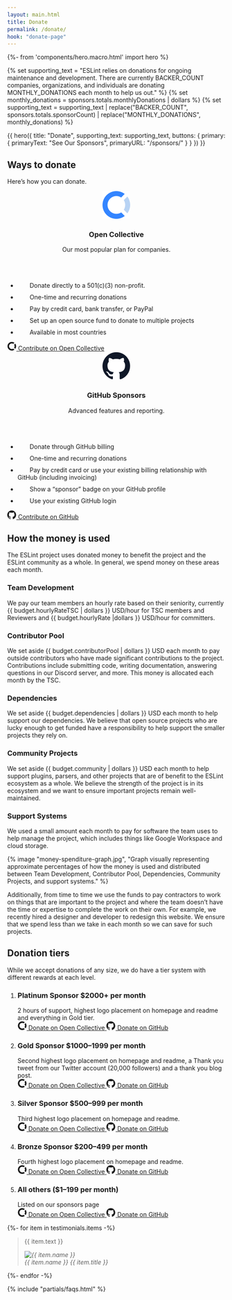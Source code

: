 ```yaml
---
layout: main.html
title: Donate
permalink: /donate/
hook: "donate-page"
---
```


<svg style="display: none;" aria-hidden="true">
    <symbol viewBox="0 0 24 24" id="feature-check">
        <svg width="24" height="24" viewBox="0 0 24 24" fill="none">
            <rect width="24" height="24" rx="12" fill="var(--lightest-background-color)" />
            <path d="M17.3337 8L10.0003 15.3333L6.66699 12" stroke="var(--link-color)" stroke-width="1.33333" stroke-linecap="round" stroke-linejoin="round" />
        </svg>
    </symbol>
    <symbol viewBox="0 0 21 20" id="oc">
        <svg width="21" height="20" viewBox="0 0 21 20">
            <path fill-rule="evenodd" clip-rule="evenodd" d="M16.8759 9.97371C16.8759 11.2331 16.5103 12.4409 15.8828 13.4384L18.4441 16.0103C19.6984 14.3306 20.4825 12.2309 20.4825 9.9734C20.4825 7.7159 19.6981 5.61652 18.4441 3.93652L15.8828 6.5084C16.51 7.5059 16.8759 8.66059 16.8759 9.97309V9.97371Z" fill="currentColor" />
            <path fill-rule="evenodd" clip-rule="evenodd" d="M10.501 16.3781C6.99883 16.3781 4.12414 13.4906 4.12414 9.97406C4.12414 6.4575 6.99914 3.57 10.501 3.57C11.8079 3.57 12.9573 3.9375 13.951 4.62L16.5123 2.04813C14.8395 0.7875 12.7488 0 10.501 0C5.01227 0 0.517578 4.46187 0.517578 10.0262C0.517578 15.5906 5.01227 20 10.501 20C12.801 20 14.8916 19.2125 16.5645 17.9531L14.0032 15.3813C13.0101 16.0112 11.8079 16.3787 10.501 16.3787V16.3781Z" fill="currentColor" />
        </svg>
    </symbol>
    <symbol viewBox="0 0 21 20" id="gh">
        <svg width="21" height="20" viewBox="0 0 21 20" aria-label="GitHub">
            <path fill-rule="evenodd" clip-rule="evenodd" d="M10.2495 0C4.6123 0 0 4.6123 0 10.2495C0 14.7764 2.90404 18.62 7.00386 19.9866C7.51634 20.072 7.68716 19.7304 7.68716 19.4741C7.68716 19.2179 7.68716 18.62 7.68716 17.7659C4.86854 18.3638 4.27065 16.3993 4.27065 16.3993C3.84358 15.2035 3.16028 14.8618 3.16028 14.8618C2.13532 14.264 3.16028 14.264 3.16028 14.264C4.18523 14.3494 4.69771 15.2889 4.69771 15.2889C5.63725 16.8263 7.08927 16.3993 7.68716 16.143C7.77257 15.4597 8.02881 15.0327 8.37047 14.7764C6.06432 14.5202 3.67276 13.6661 3.67276 9.73707C3.67276 8.6267 4.09982 7.68716 4.69771 7.00386C4.69771 6.66221 4.27065 5.63725 4.86854 4.27065C4.86854 4.27065 5.72267 4.01441 7.68716 5.2956C8.54129 5.03936 9.39542 4.95395 10.2495 4.95395C11.1037 4.95395 11.9578 5.03936 12.8119 5.2956C14.7764 3.92899 15.6306 4.27065 15.6306 4.27065C16.2285 5.72267 15.8014 6.74762 15.716 7.00386C16.3993 7.68716 16.7409 8.6267 16.7409 9.73707C16.7409 13.6661 14.3494 14.5202 12.0432 14.7764C12.3849 15.1181 12.7265 15.716 12.7265 16.6555C12.7265 18.0221 12.7265 19.1325 12.7265 19.4741C12.7265 19.7304 12.8973 20.072 13.4098 19.9866C17.5096 18.62 20.4137 14.7764 20.4137 10.2495C20.4991 4.6123 15.8868 0 10.2495 0Z" fill="currentColor" />
        </svg>
    </symbol>
</svg>


{%- from 'components/hero.macro.html' import hero %}

{% set supporting_text = "ESLint relies on donations for ongoing maintenance and development. There are currently BACKER_COUNT companies, organizations, and individuals are donating MONTHLY_DONATIONS each
month to help us out." %}
{% set monthly_donations = sponsors.totals.monthlyDonations | dollars %}
{% set supporting_text = supporting_text | replace("BACKER_COUNT", sponsors.totals.sponsorCount) | replace("MONTHLY_DONATIONS", monthly_donations) %}

{{ hero({
    title: "Donate",
    supporting_text: supporting_text,
    buttons: {
        primary: {
            primaryText: "See Our Sponsors",
            primaryURL: "/sponsors/"
        }
    }
}) }}

<section>
    <div class="content-container divider">
        <div class="section-head center-text">
            <h2 class="section-title h3">Ways to donate</h2>
            <p class="section-supporting-text fs-step-0">
                Here’s how you can donate.
            </p>
        </div>
        <div class="donation-plans grid">
            <article class="donation-plan span-1-6">
                <header class="donation-plan__header divider">
                    <img src="../../assets/images/icons/opencollective-img.svg" width="64" height="64" alt="Open Collective" />
                    <div class="donation-plan__platform">
                        <h3 class="donation-plan__platform-name">Open Collective</h3>
                        <p class="donation-plan__description">Our most popular plan for companies.</p>
                    </div>
                </header>
                <ul role="list" class="donation-plan__features divider">
                    <li>
                        <svg width="24" height="24" aria-hidden="true" focusable="false" viewBox="0 0 24 24" class="c-icon donation-plan__features__icon">
                            <use xlink:href="#feature-check"></use>
                        </svg>
                        Donate directly to a 501(c)(3) non-profit.</li>
                    <li>
                        <svg width="24" height="24" aria-hidden="true" focusable="false" viewBox="0 0 24 24" class="c-icon donation-plan__features__icon">
                            <use xlink:href="#feature-check"></use>
                        </svg>
                        One-time and recurring donations</li>
                    <li>
                        <svg width="24" height="24" aria-hidden="true" focusable="false" viewBox="0 0 24 24" class="c-icon donation-plan__features__icon">
                            <use xlink:href="#feature-check"></use>
                        </svg>
                        Pay by credit card, bank transfer, or PayPal</li>
                    <li>
                        <svg width="24" height="24" aria-hidden="true" focusable="false" viewBox="0 0 24 24" class="c-icon donation-plan__features__icon">
                            <use xlink:href="#feature-check"></use>
                        </svg>
                        Set up an open source fund to donate to multiple projects</li>
                    <li>
                        <svg width="24" height="24" aria-hidden="true" focusable="false" viewBox="0 0 24 24" class="c-icon donation-plan__features__icon">
                            <use xlink:href="#feature-check"></use>
                        </svg>
                        Available in most countries
                    </li>
                </ul>
                <footer class="donation-plan__footer">
                    <a href="{{ links.donate.openCollective }}" target="_blank" class="c-btn c-btn--primary c-btn--block">
                        <svg width="21" height="20" viewBox="0 0 21 20" aria-label="Open Collective">
                            <use xlink:href="#oc"></use>
                        </svg>
                        Contribute on Open Collective</a>
                </footer>
            </article>
            <article class="donation-plan span-7-12">
                <header class="donation-plan__header divider">
                    <img src="../../assets/images/icons/github-img.svg" width="64" height="64" alt="GitHub Sponsors" />
                    <div class="donation-plan__platform">
                        <h3 class="donation-plan__platform-name">GitHub Sponsors</h3>
                        <p class="donation-plan__description">Advanced features and reporting.</p>
                    </div>
                </header>
                <ul role="list" class="donation-plan__features divider">
                    <li>
                        <svg width="24" height="24" aria-hidden="true" focusable="false" viewBox="0 0 24 24" class="c-icon donation-plan__features__icon">
                            <use xlink:href="#feature-check"></use>
                        </svg>
                        Donate through GitHub billing</li>
                    <li>
                        <svg width="24" height="24" aria-hidden="true" focusable="false" viewBox="0 0 24 24" class="c-icon donation-plan__features__icon">
                            <use xlink:href="#feature-check"></use>
                        </svg>
                        One-time and recurring donations</li>
                    <li>
                        <svg width="24" height="24" aria-hidden="true" focusable="false" viewBox="0 0 24 24" class="c-icon donation-plan__features__icon">
                            <use xlink:href="#feature-check"></use>
                        </svg>
                        Pay by credit card or use your existing billing relationship with GitHub (including invoicing)</li>
                    <li>
                        <svg width="24" height="24" aria-hidden="true" focusable="false" viewBox="0 0 24 24" class="c-icon donation-plan__features__icon">
                            <use xlink:href="#feature-check"></use>
                        </svg>
                        Show a “sponsor” badge on your GitHub profile</li>
                    <li>
                        <svg width="24" height="24" aria-hidden="true" focusable="false" viewBox="0 0 24 24" class="c-icon donation-plan__features__icon">
                            <use xlink:href="#feature-check"></use>
                        </svg>
                        Use your existing GitHub login</li>
                </ul>
                <footer class="donation-plan__footer">
                    <a href="{{ links.donate.githubSponsors }}" target="_blank" class="c-btn c-btn--primary c-btn--block">
                        <svg width="21" height="20" viewBox="0 0 21 20" aria-label="GitHub">
                            <use xlink:href="#gh"></use>
                        </svg>
                        Contribute on GitHub</a>
                </footer>
            </article>
        </div>
    </div>
</section>

<section>
    <div class="content-container divider">
        <div class="section-head center-text">
            <h2 class="section-title h3">How the money is used</h2>
            <p class="section-supporting-text fs-step-0">
                The ESLint project uses donated money to benefit the project and the ESLint community as a whole. In general, we spend money on these areas each month.
            </p>
        </div>
        <div class="section-body features-wrapper grid">
            <div class="features span-1-5">
                <article class="feature">
                    <h3 class="feature__title">Team Development</h3>
                    <p class="feature__description">We pay our team members an hourly rate based on their seniority, currently {{ budget.hourlyRateTSC | dollars }} USD/hour for TSC members and Reviewers and {{ budget.hourlyRate |dollars }} USD/hour for committers.</p>
                </article>
                <article class="feature">
                    <h3 class="feature__title">Contributor Pool</h3>
                    <p class="feature__description">We set aside {{ budget.contributorPool | dollars }} USD each month to pay outside contributors who have made significant contributions to the project. Contributions include submitting code, writing documentation, answering questions in our Discord server, and more. This money is allocated each month by the TSC.</p>
                </article>
                <article class="feature">
                    <h3 class="feature__title">Dependencies</h3>
                    <p class="feature__description">We set aside {{ budget.dependencies | dollars }} USD each month to help support our dependencies. We believe that open source projects who are lucky enough to get funded have a responsibility to help support the smaller projects they rely on.</p>
                </article>
                <article class="feature">
                    <h3 class="feature__title">Community Projects</h3>
                    <p class="feature__description">We set aside {{ budget.community | dollars }} USD each month to help support plugins, parsers, and other projects that are of benefit to the ESLint ecosystem as a whole. We believe the strength of the project is in its ecosystem and we want to ensure important projects remain well-maintained.</p>
                </article>
                <article class="feature">
                    <h3 class="feature__title">Support Systems</h3>
                    <p class="feature__description">We used a small amount each month to pay for software the team uses to help manage the project, which includes things like Google Workspace and cloud storage.</p>
                </article>
            </div>
            <div class="features-image span-7-12">
                {% image "money-spenditure-graph.jpg", "Graph visually representing approximate percentages of how the money is used and distributed between Team Development, Contributor Pool, Dependencies, Community Projects, and support systems." %}
            </div>
        </div>
        <footer class="section-foot center-text">
            <p class="section-supporting-text">
                Additionally, from time to time we use the funds to pay contractors to work on things that are important to the project and where the team doesn’t have the time or expertise to complete the work on their own. For example, we recently hired a designer and developer to redesign this website. We ensure that we spend less than we take in each month so we can save for such projects.
            </p>
        </footer>
    </div>
</section>

<section>
    <div class="content-container divider">
        <div class="section-head center-text">
            <h2 class="section-title h3" id="donation-tiers-label">Donation tiers</h2>
            <p class="section-supporting-text fs-step-0">
                While we accept donations of any size, we do have a tier system with different rewards at each level.
            </p>
        </div>
        <ol class="donation-tiers" aria-labelledby="donation-tiers-label" role="list">
            <li class="donation-tiers__item">
                <h3 class="donation-tiers__title">
                    <span>Platinum Sponsor </span>
                    <span class="donation-tiers__title__value">$2000+</span>
                    <span class="donation-tiers__title__freq">per month</span>
                </h3>
                <div class="donation-tiers__item__description">
                    2 hours of support, highest logo placement on homepage and readme and everything in Gold tier.
                </div>
                <div>
                    <a href="{{ links.donate.openCollective }}" target="_blank" class="c-btn c-btn--primary c-btn--block">
                        <svg role="img" aria-label="Open Collective" width="21" height="20" viewBox="0 0 21 20">
                            <use xlink:href="#oc"></use>
                        </svg>
                        Donate <span class="visually-hidden">on Open Collective</span>
                    </a>
                    <a href="{{ links.donate.githubSponsors }}" target="_blank" class="c-btn c-btn--primary c-btn--block">
                        <svg role="img" aria-label="GitHub" width="21" height="20" viewBox="0 0 21 20" aria-label="GitHub">
                            <use xlink:href="#gh"></use>
                        </svg>
                        Donate <span class="visually-hidden">on GitHub</span>
                    </a>
                </div>
            </li>
            <li class="donation-tiers__item">
                <h3 class="donation-tiers__title">
                    <span>Gold Sponsor </span>
                    <span class="donation-tiers__title__value">$1000–1999</span>
                    <span class="donation-tiers__title__freq">per month</span>
                </h3>
                <div class="donation-tiers__item__description">
                    Second highest logo placement on homepage and readme, a Thank you tweet from our Twitter account (20,000 followers) and a thank you blog post.
                </div>
                <div>
                    <a href="{{ links.donate.openCollective }}" target="_blank" class="c-btn c-btn--primary c-btn--block">
                        <svg role="img" aria-label="Open Collective" width="21" height="20" viewBox="0 0 21 20">
                            <use xlink:href="#oc"></use>
                        </svg>
                        Donate <span class="visually-hidden">on Open Collective</span>
                    </a>
                    <a href="{{ links.donate.githubSponsors }}" target="_blank" class="c-btn c-btn--primary c-btn--block">
                        <svg role="img" aria-label="GitHub" width="21" height="20" viewBox="0 0 21 20" aria-label="GitHub">
                            <use xlink:href="#gh"></use>
                        </svg>
                        Donate <span class="visually-hidden">on GitHub</span>
                    </a>
                </div>
            </li>
            <li class="donation-tiers__item">
                <h3 class="donation-tiers__title">
                    <span>Silver Sponsor </span>
                    <span class="donation-tiers__title__value">$500–999</span>
                    <span class="donation-tiers__title__freq">per month</span>
                </h3>
                <div class="donation-tiers__item__description">
                    Third highest logo placement on homepage and readme.
                </div>
                <div>
                    <a href="{{ links.donate.openCollective }}" target="_blank" class="c-btn c-btn--primary c-btn--block">
                        <svg role="img" aria-label="Open Collective" width="21" height="20" viewBox="0 0 21 20">
                            <use xlink:href="#oc"></use>
                        </svg>
                        Donate <span class="visually-hidden">on Open Collective</span>
                    </a>
                    <a href="{{ links.donate.githubSponsors }}" target="_blank" class="c-btn c-btn--primary c-btn--block">
                        <svg role="img" aria-label="GitHub" width="21" height="20" viewBox="0 0 21 20" aria-label="GitHub">
                            <use xlink:href="#gh"></use>
                        </svg>
                        Donate <span class="visually-hidden">on GitHub</span>
                    </a>
                </div>
            </li>
            <li class="donation-tiers__item">
                <h3 class="donation-tiers__title">
                    <span>Bronze Sponsor </span>
                    <span class="donation-tiers__title__value">$200–499</span>
                    <span class="donation-tiers__title__freq">per month</span>
                </h3>
                <div class="donation-tiers__item__description">
                    Fourth highest logo placement on homepage and readme.
                </div>
                <div>
                    <a href="{{ links.donate.openCollective }}" target="_blank" class="c-btn c-btn--primary c-btn--block">
                        <svg role="img" aria-label="Open Collective" width="21" height="20" viewBox="0 0 21 20">
                            <use xlink:href="#oc"></use>
                        </svg>
                        Donate <span class="visually-hidden">on Open Collective</span>
                    </a>
                    <a href="{{ links.donate.githubSponsors }}" target="_blank" class="c-btn c-btn--primary c-btn--block">
                        <svg role="img" aria-label="GitHub" width="21" height="20" viewBox="0 0 21 20" aria-label="GitHub">
                            <use xlink:href="#gh"></use>
                        </svg>
                        Donate <span class="visually-hidden">on GitHub</span>
                    </a>
                </div>
            </li>
            <li class="donation-tiers__item all-others">
                <h3 class="donation-tiers__title">
                    <span>All others </span>
                    <span class="donation-tiers__title__value">($1–199</span>
                    <span class="donation-tiers__title__freq">per month)</span>
                </h3>
                <div class="donation-tiers__item__description">
                    Listed on our sponsors page
                </div>
                <div>
                    <a href="{{ links.donate.openCollective }}" target="_blank" class="c-btn c-btn--secondary">
                        <svg role="img" aria-label="Open Collective" width="21" height="20" viewBox="0 0 21 20">
                            <use xlink:href="#oc"></use>
                        </svg>
                        Donate <span class="visually-hidden">on Open Collective</span>
                    </a>
                    <a href="{{ links.donate.githubSponsors }}" target="_blank" class="c-btn c-btn--secondary">
                        <svg role="img" aria-label="GitHub" width="21" height="20" viewBox="0 0 21 20" aria-label="GitHub">
                            <use xlink:href="#gh"></use>
                        </svg>
                        Donate <span class="visually-hidden">on GitHub</span>
                    </a>
                </div>
            </li>
        </ol>
    </div>
</section>

<section>
    <div class="content-container divider">
        <div class="section-head center-text">
            <h2 class="section-title h3" hidden>Testimonials</h2>
        </div>
        <div class="c-slider c-slider--testimonials">
            <div class="c-slider__slides-container">
                <div class="c-slider__slides-wrapper">
                    {%- for item in testimonials.items -%}
                    <div class="c-slider__slide">
                        <blockquote class="c-slider__testimonial span-1-6">
                            <div class="c-slider__testimonial__content">
                                <p>
                                    {{ item.text }}
                                </p>
                            </div>
                            <footer class="c-slider__testimonial__footer">
                                <cite class="profile contributor">
                                    <img class="profile__photo profile__photo--small" src="../../assets/images/people/testimonials/small/{{ item.image }}" width="48" height="48" alt="{{ item.name }}">
                                    <div class="profile__details">
                                        <span class="c-slider__testimonial__author profile__name">{{ item.name }}</span>
                                        <span class="c-slider__testimonial__author-role profile__title">{{ item.title }}</span>
                                    </div>
                                </cite>
                            </footer>
                        </blockquote>
                    </div>
                    {%- endfor -%}
                </div>
            </div>
        </div>
    </div>
</section>

{% include "partials/faqs.html" %}
